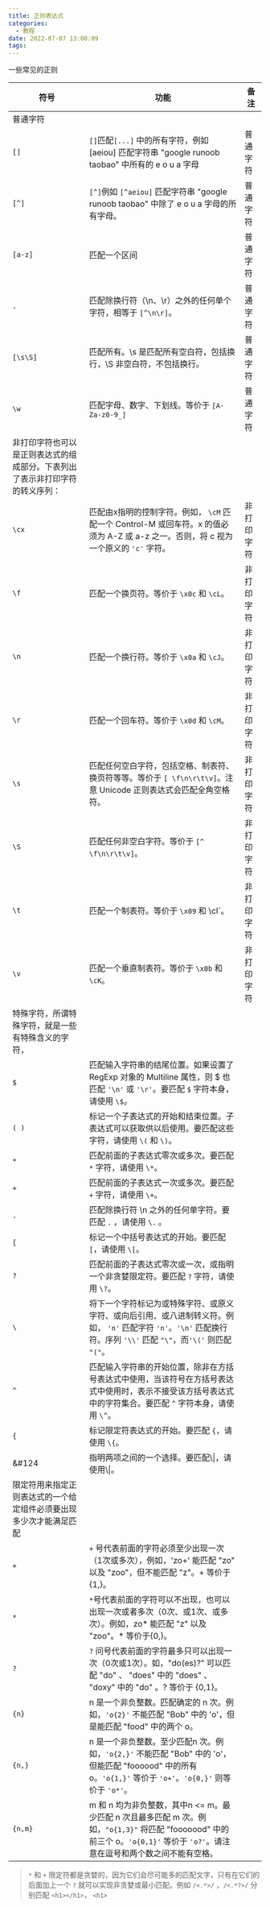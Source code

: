```yaml
---
title: 正则表达式
categories:
  - 教程
date: 2022-07-07 13:08:09
tags:
---
```


一些常见的正则
<!--more-->

|符号|功能|备注|
|  ----  | ----  | --- |
|普通字符|||
|`[]`|`[]`匹配`[...]` 中的所有字符，例如 [aeiou] 匹配字符串 "google runoob taobao" 中所有的 e o u a 字母|普通字符|
|`[^]`|`[^]`例如 `[^aeiou]` 匹配字符串 "google runoob taobao" 中除了 e o u a 字母的所有字母。|普通字符|
|`[a-z]`|匹配一个区间|普通字符|
|`.`|匹配除换行符（\n、\r）之外的任何单个字符，相等于 `[^\n\r]`。|普通字符|
|`[\s\S]`|匹配所有。\s 是匹配所有空白符，包括换行，\S 非空白符，不包括换行。|普通字符|
|`\w`|匹配字母、数字、下划线。等价于 `[A-Za-z0-9_]`|普通字符|
|非打印字符也可以是正则表达式的组成部分。下表列出了表示非打印字符的转义序列：|||
|`\cx`|	匹配由x指明的控制字符。例如， `\cM` 匹配一个 Control-M 或回车符。x 的值必须为 A-Z 或 a-z 之一。否则，将 c 视为一个原义的 `'c'` 字符。|非打印字符|
|`\f`|	匹配一个换页符。等价于 `\x0c` 和 `\cL`。|非打印字符|
|`\n`|	匹配一个换行符。等价于 `\x0a` 和 `\cJ`。|非打印字符|
|`\r`|	匹配一个回车符。等价于 `\x0d` 和 `\cM`。|非打印字符|
|`\s`|	匹配任何空白字符，包括空格、制表符、换页符等等。等价于 `[ \f\n\r\t\v]`。注意 Unicode 正则表达式会匹配全角空格符。|非打印字符|
|`\S`|	匹配任何非空白字符。等价于 `[^ \f\n\r\t\v]`。|非打印字符|
|`\t`|	匹配一个制表符。等价于 `\x09` 和 \cI`。|非打印字符|
|`\v`|	匹配一个垂直制表符。等价于 `\x0b` 和 `\cK`。|非打印字符|
|特殊字符，所谓特殊字符，就是一些有特殊含义的字符，|||
|`$`|	匹配输入字符串的结尾位置。如果设置了 RegExp 对象的 Multiline 属性，则 $ 也匹配 `'\n'` 或 `'\r'`。要匹配 `$` 字符本身，请使用 `\$`。
|`( )`|	标记一个子表达式的开始和结束位置。子表达式可以获取供以后使用。要匹配这些字符，请使用 `\(` 和 `\)`。
|`*`|	匹配前面的子表达式零次或多次。要匹配 `*` 字符，请使用 `\*`。
|`+`|	匹配前面的子表达式一次或多次。要匹配 `+` 字符，请使用 `\+`。
|`.`|	匹配除换行符 \n 之外的任何单字符。要匹配 `.` ，请使用 `\.` 。
|`[`|	标记一个中括号表达式的开始。要匹配 `[`，请使用 `\[`。
|`?`|	匹配前面的子表达式零次或一次，或指明一个非贪婪限定符。要匹配 `?` 字符，请使用 `\?`。
|`\`|	将下一个字符标记为或特殊字符、或原义字符、或向后引用、或八进制转义符。例如， `'n'` 匹配字符 `'n'`。`'\n'` 匹配换行符。序列 `'\\'` 匹配 `"\"`，而`'\('` 则匹配 `"("`。
|`^`|	匹配输入字符串的开始位置，除非在方括号表达式中使用，当该符号在方括号表达式中使用时，表示不接受该方括号表达式中的字符集合。要匹配 `^` 字符本身，请使用 `\^`。
|`{`|	标记限定符表达式的开始。要匹配 `{`，请使用 `\{`。
|&#124|	指明两项之间的一个选择。要匹配\\&#124;，请使用\\&#124;。
| 限定符用来指定正则表达式的一个给定组件必须要出现多少次才能满足匹配|||
|`+`|`+` 号代表前面的字符必须至少出现一次（1次或多次），例如，'zo+' 能匹配 "zo" 以及 "zoo"，但不能匹配 "z"。+ 等价于 {1,}。| |
|`*`|`*`号代表前面的字符可以不出现，也可以出现一次或者多次（0次、或1次、或多次）。例如，zo* 能匹配 "z" 以及 "zoo"。* 等价于{0,}。||
|`?`|`?` 问号代表前面的字符最多只可以出现一次（0次或1次）。如，"do(es)?" 可以匹配 "do" 、 "does" 中的 "does" 、 "doxy" 中的 "do" 。? 等价于 {0,1}。||
|`{n}`|	n 是一个非负整数。匹配确定的 n 次。例如，`'o{2}'` 不能匹配 "Bob" 中的 'o'，但是能匹配 "food" 中的两个 o。
|`{n,}`|n 是一个非负整数。至少匹配n 次。例如，`'o{2,}'` 不能匹配 "Bob" 中的 'o'，但能匹配 "foooood" 中的所有 o。`'o{1,}'` 等价于 `'o+'`。`'o{0,}'` 则等价于 `'o*'`。
|`{n,m}`|m 和 n 均为非负整数，其中n <= m。最少匹配 n 次且最多匹配 m 次。例如，`"o{1,3}"` 将匹配 "fooooood" 中的前三个 o。`'o{0,1}'` 等价于 `'o?'`。请注意在逗号和两个数之间不能有空格。

> `*` 和 `+` 限定符都是贪婪的，因为它们会尽可能多的匹配文字，只有在它们的后面加上一个 `?` 就可以实现非贪婪或最小匹配。例如 `/<.*>/` ，`/<.*?>/` 分别匹配 `<h1></h1>`， `<h1>`
